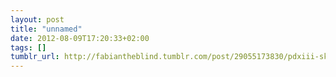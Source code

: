 ```yaml
---
layout: post
title: "unnamed"
date: 2012-08-09T17:20:33+02:00
tags: []
tumblr_url: http://fabiantheblind.tumblr.com/post/29055173830/pdxiii-sketchboard-by-anton-reinig-a-very-cool
---
```

 
